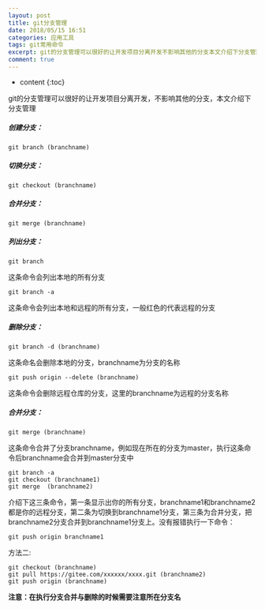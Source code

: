 ```yaml
---
layout: post
title: git分支管理
date: 2018/05/15 16:51
categories: 应用工具
tags: git常用命令
excerpt: git的分支管理可以很好的让开发项目分离开发不影响其他的分支本文介绍下分支管理h5创建分支h5predatalanguagecodeclasslanguageshellgitbranchbranchnamecodepreh5切换分支h5predatalanguagecodeclasslanguageshellgitcheckoutbranchnamecodepreh5合并分支h5predatala
comment: true
---
```


* content
{:toc}

git的分支管理可以很好的让开发项目分离开发，不影响其他的分支，本文介绍下分支管理

##### 创建分支：

    
    
    git branch (branchname)
    

##### 切换分支：

    
    
    git checkout (branchname)
    

##### 合并分支：

    
    
    git merge (branchname)
    

##### 列出分支：

    
    
    git branch
    

这条命令会列出本地的所有分支

    
    
    git branch -a
    

这条命令会列出本地和远程的所有分支，一般红色的代表远程的分支

##### 删除分支：

    
    
    git branch -d (branchname)
    

这条命名会删除本地的分支，branchname为分支的名称

    
    
    git push origin --delete (branchname)
    

这条命令会删除远程仓库的分支，这里的branchname为远程的分支名称

##### 合并分支：

    
    
    git merge (branchname)
    

这条命令合并了分支branchname，例如现在所在的分支为master，执行这条命令后branchname会合并到master分支中

    
    
    git branch -a 
    git checkout (branchname1)
    git merge  (branchname2)
    

介绍下这三条命令，第一条显示出你的所有分支，branchname1和branchname2都是你的远程分支，第二条为切换到branchname1分支，第三条为合并分支，把branchname2分支合并到branchname1分支上。没有报错执行一下命令：

    
    
    git push origin branchname1
    

方法二:

    
    
    git checkout (branchname)
    git pull https://gitee.com/xxxxxx/xxxx.git (branchname2)
    git push origin (branchname)
    

**注意：在执行分支合并与删除的时候需要注意所在分支名**


    
